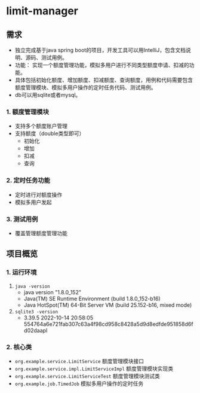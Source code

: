 # limit-manager

## 需求

+ 独立完成基于java spring boot的项目，开发工具可以用IntelliJ，包含文档说明、源码、测试用例。
+ 功能： 实现一个额度管理功能，模拟多用户进行不同类型额度申请、扣减的功能。
+ 具体包括初始化额度、增加额度、扣减额度、查询额度，用例和代码需要包含额度管理模块、模拟多用户操作的定时任务代码、测试用例。
+ db可以用sqlite或者mysql。

### 1. 额度管理模块

+ 支持多个额度账户管理
+ 支持额度（double类型即可）
    + 初始化
    + 增加
    + 扣减
    + 查询

### 2. 定时任务功能

+ 定时进行对额度操作
+ 模拟多用户发起

### 3. 测试用例

+ 覆盖管理额度管理功能

## 项目概览

### 1. 运行环境

1. `java -version`
    + java version "1.8.0_152"
    + Java(TM) SE Runtime Environment (build 1.8.0_152-b16)
    + Java HotSpot(TM) 64-Bit Server VM (build 25.152-b16, mixed mode)
2. `sqlite3 -version`
    + 3.39.5 2022-10-14 20:58:05 554764a6e721fab307c63a4f98cd958c8428a5d9d8edfde951858d6fd02daapl

### 2. 核心类

+ `org.example.service.LimitService` 额度管理模块接口
+ `org.example.service.impl.LimitServiceImpl` 额度管理模块实现类
+ `org.example.service.LimitServiceTest` 额度管理模块测试类
+ `org.example.job.TimedJob` 模拟多用户操作的定时任务